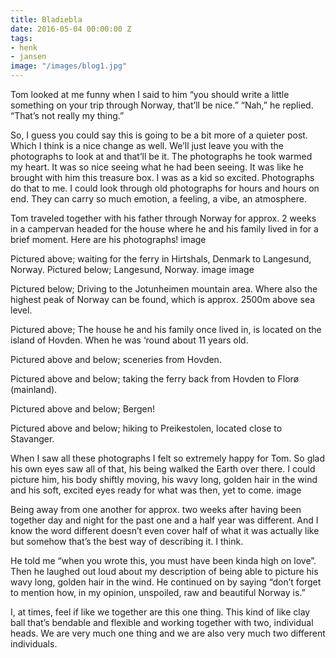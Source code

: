 ```yaml
---
title: Bladiebla
date: 2016-05-04 00:00:00 Z
tags:
- henk
- jansen
image: "/images/blog1.jpg"
---
```


Tom looked at me funny when I said to him “you should write a little something on your trip through Norway, that’ll be nice.” “Nah,” he replied. “That’s not really my thing.” 


So, I guess you could say this is going to be a bit more of a quieter post. Which I think is a nice change as well. We’ll just leave you with the photographs to look at and that’ll be it. The photographs he took warmed my heart. It was so nice seeing what he had been seeing. It was like he brought with him this treasure box. I was as a kid so excited. Photographs do that to me. I could look through old photographs for hours and hours on end. They can carry so much emotion, a feeling, a vibe, an atmosphere.

Tom traveled together with his father through Norway for approx. 2 weeks in a campervan headed for the house where he and his family lived in for a brief moment. Here are his photographs!
image

Pictured above; waiting for the ferry in Hirtshals, Denmark to Langesund, Norway. Pictured below; Langesund, Norway.
image
image

Pictured below; Driving to the Jotunheimen mountain area. Where also the highest peak of Norway can be found, which is approx. 2500m above sea level.

Pictured above; The house he and his family once lived in, is located on the island of Hovden. When he was ‘round about 11 years old. 


Pictured above and below; sceneries from Hovden. 

Pictured above and below; taking the ferry back from Hovden to Florø (mainland).

Pictured above and below; Bergen!

Pictured above and below; hiking to Preikestolen, located close to Stavanger.

When I saw all these photographs I felt so extremely happy for Tom. So glad his own eyes saw all of that, his being walked the Earth over there. I could picture him, his body shiftly moving, his wavy long, golden hair in the wind and his soft, excited eyes ready for what was then, yet to come. 
image

Being away from one another for approx. two weeks after having been together day and night for the past one and a half year was different. And I know the word different doesn’t even cover half of what it was actually like but somehow that’s the best way of describing it. I think.

He told me “when you wrote this, you must have been kinda high on love”. Then he laughed out loud about my description of being able to picture his wavy long, golden hair in the wind. He continued on by saying “don’t forget to mention how, in my opinion, unspoiled, raw and beautiful Norway is.” 

I, at times, feel if like we together are this one thing. This kind of like clay ball that’s bendable and flexible and working together with two, individual heads. We are very much one thing and we are also very much two different individuals.  